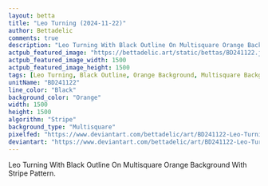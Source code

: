 ```yaml
---
layout: betta
title: "Leo Turning (2024-11-22)"
author: Bettadelic
comments: true
description: "Leo Turning With Black Outline On Multisquare Orange Background With Stripe Pattern."
actpub_featured_image: "https://bettadelic.art/static/bettas/BD241122.jpg"
actpub_featured_image_width: 1500
actpub_featured_image_height: 1500
tags: [Leo Turning, Black Outline, Orange Background, Multisquare Background Pattern, Stripe Pattern, November 2024]
unitName: "BD241122"
line_color: "Black"
background_color: "Orange"
width: 1500
height: 1500
algorithm: "Stripe"
background_type: "Multisquare"
pixelfed: "https://www.deviantart.com/bettadelic/art/BD241122-Leo-Turning-2024-11-22-1125226562"
deviantart: "https://www.deviantart.com/bettadelic/art/BD241122-Leo-Turning-2024-11-22-1125226562"
---
```


Leo Turning With Black Outline On Multisquare Orange Background With Stripe Pattern.
